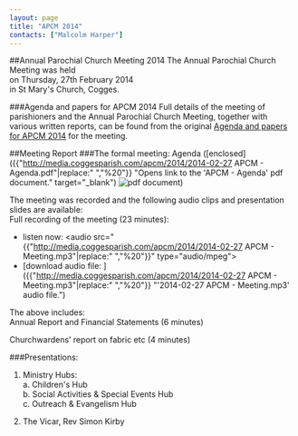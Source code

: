 ```yaml
---
layout: page
title: "APCM 2014"
contacts: ["Malcolm Harper"]
---
```

##Annual Parochial Church Meeting 2014
The Annual Parochial Church Meeting was held<br>
on Thursday, 27th February 2014<br>
in St Mary's Church, Cogges.

###Agenda and papers for APCM 2014 
Full details of the meeting of parishioners and the Annual Parochial Church Meeting, together with various written reports, can be found
from the original [Agenda and papers for APCM 2014]("test_agenda.html" "Opens link to the 'Agenda and papers for APCM 2014' page") for the meeting.

##Meeting Report
###The formal meeting:
Agenda ([enclosed]({{"http://media.coggesparish.com/apcm/2014/2014-02-27 APCM - Agenda.pdf"|replace:" ","%20"}} "Opens link to the 'APCM - Agenda' pdf document." target="_blank") <img src="http://media.coggesparish.com/img/pdf.gif" alt="pdf document">)

The meeting was recorded and the following audio clips and presentation slides are available:<br>
Full recording of the meeting (23 minutes):<br>
- listen now: <audio src="{{"http://media.coggesparish.com/apcm/2014/2014-02-27 APCM - Meeting.mp3"|replace:" ","%20"}}" type="audio/mpeg"></audio>
- [download audio file: ]({{"http://media.coggesparish.com/apcm/2014/2014-02-27 APCM - Meeting.mp3"|replace:" ","%20"}} "'2014-02-27 APCM - Meeting.mp3' audio file.")

The above includes:<br>
Annual Report and Financial Statements (6 minutes)

Churchwardens’ report on fabric etc (4 minutes)


###Presentations:
1. Ministry Hubs:<br>
 a. Children's Hub<br>
 b. Social Activities & Special Events Hub<br>
 c. Outreach & Evangelism Hub

2. The Vicar, Rev Simon Kirby
